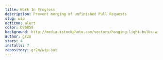 ```yaml
---
title: Work In Progress
description: Prevent merging of unfinished Pull Requests
slug: wip
octicon: alert
color: D96858
background: http://media.istockphoto.com/vectors/hanging-light-bulbs-with-glowing-one-on-yellow-background-vector-id516323432
author: gr2m
stars: 4
installs: 7
repository: gr2m/wip-bot
---
```

